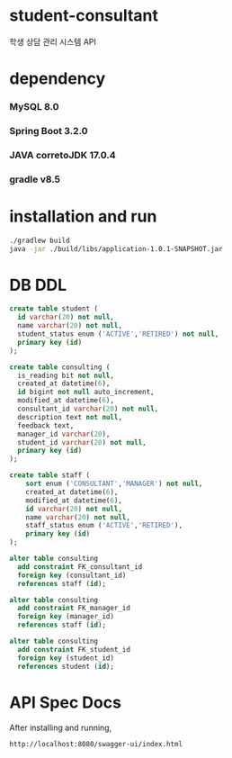# student-consultant
학생 상담 관리 시스템 API

# dependency
### MySQL 8.0
### Spring Boot 3.2.0
### JAVA corretoJDK 17.0.4
### gradle v8.5


# installation and run
``` bash
./gradlew build
java -jar ./build/libs/application-1.0.1-SNAPSHOT.jar
```

# DB DDL
``` SQL
create table student (
  id varchar(20) not null,
  name varchar(20) not null,
  student_status enum ('ACTIVE','RETIRED') not null,
  primary key (id)
);

create table consulting (
  is_reading bit not null,
  created_at datetime(6),
  id bigint not null auto_increment,
  modified_at datetime(6),
  consultant_id varchar(20) not null,
  description text not null,
  feedback text,
  manager_id varchar(20),
  student_id varchar(20) not null,
  primary key (id)
);

create table staff (
    sort enum ('CONSULTANT','MANAGER') not null,
    created_at datetime(6),
    modified_at datetime(6),
    id varchar(20) not null,
    name varchar(20) not null,
    staff_status enum ('ACTIVE','RETIRED'),
    primary key (id)
);

alter table consulting
  add constraint FK_consultant_id
  foreign key (consultant_id)
  references staff (id);

alter table consulting
  add constraint FK_manager_id
  foreign key (manager_id)
  references staff (id);

alter table consulting
  add constraint FK_student_id
  foreign key (student_id)
  references student (id);
```

# API Spec Docs
After installing and running,
``` bash
http://localhost:8080/swagger-ui/index.html

```
